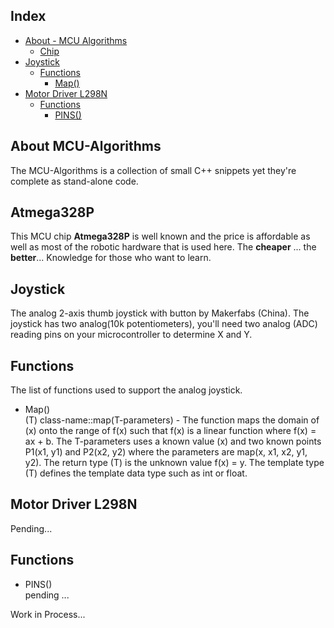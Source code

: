 ## Index

- [About - MCU Algorithms](#about-mcu-algorithms)
  - [Chip](#atmega328p)
- [Joystick](#joystick)
  - [Functions](#joystick-functions)
    - [Map()](#map-function)
- [Motor Driver L298N](#L298N)
  - [Functions](#L298N-functions)
    - [PINS()](#pins-function)

</hr>

## About MCU-Algorithms <a name="about-mcu-algorithms"></a>

The MCU-Algorithms is a collection of small C++ snippets yet they're complete as stand-alone code.

## Atmega328P  <a name="atmega328p"></a>

This MCU chip **Atmega328P** is well known and the price is affordable as well as most of the robotic hardware that is used here. The **cheaper** ... the **better**... Knowledge for those who want to learn.

</hr>

## Joystick <a name="joystick"></a>

The analog 2-axis thumb joystick with button by Makerfabs (China). The joystick has two analog(10k potentiometers), you'll need two analog (ADC) reading pins on your microcontroller to determine X and Y.

## Functions <a name="joystick-functions"></a>

The list of functions used to support the analog joystick.

 - Map() <a name="map-function"></a> <br/> (T) class-name::map(T-parameters) - The function maps the domain of (x) onto the range of f(x) such that f(x) is a linear function where f(x) = ax + b. The T-parameters uses a known value (x) and two known points P1(x1, y1) and P2(x2, y2) where the parameters are map(x, x1, x2, y1, y2). The return type (T) is the unknown value f(x) = y. The template type (T) defines the template data type such as int or float.

</hr>

## Motor Driver L298N <a name="L298N"></a>

Pending...

## Functions <a name="L298N-functions"></a>

 - PINS() <a name="pins-function"></a><br/> pending ...

Work in Process...
